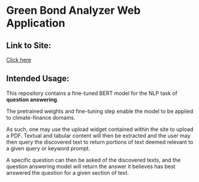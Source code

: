 # Green Bond Analyzer Web Application

## Link to Site:
[Click here](https://lordlean-green-bonds-web-application-main-6cje2b.streamlitapp.com/)

## Intended Usage:
This repository contains a fine-tuned BERT model for the NLP task of **question answering**. 

The pretrained weights and fine-tuning step enable the model to be applied to climate-finance domains.

As such, one may use the upload widget contained within the site to upload a PDF. Textual and tabular content will then be extracted and the user may then query the discovered text to return portions of text deemed relevant to a given query or keyword prompt.

A specific question can then be asked of the discovered texts, and the question answering model will return the answer it believes has best answered the question for a given section of text.